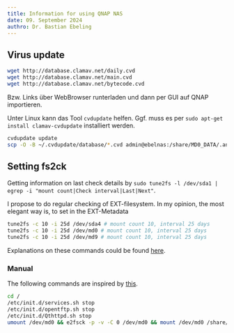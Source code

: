 ```yaml
---
title: Information for using QNAP NAS
date: 09. September 2024
authro: Dr. Bastian Ebeling
---
```


## Virus update

```sh
wget http://database.clamav.net/daily.cvd
wget http://database.clamav.net/main.cvd
wget http://database.clamav.net/bytecode.cvd
```

Bzw. Links über WebBrowser runterladen und dann per GUI auf QNAP importieren.

Unter Linux kann das Tool `cvdupdate` helfen.
Ggf. muss es per `sudo apt-get install clamav-cvdupdate` installiert werden.

```sh
cvdupdate update
scp -O -B ~/.cvdupdate/database/*.cvd admin@ebelnas:/share/MD0_DATA/.antivirus/usr/share/clamav/
```

## Setting fs2ck

Getting information on last check details by `sudo tune2fs -l /dev/sda1 | egrep -i "mount count|Check interval|Last|Next"`.

I propose to do regular checking of EXT-filesystem.
In my opinion, the most elegant way is, to set in the EXT-Metadata

```sh
tune2fs -c 10 -i 25d /dev/sda4 # mount count 10, interval 25 days
tune2fs -c 10 -i 25d /dev/md0 # mount count 10, interval 25 days
tune2fs -c 10 -i 25d /dev/md9 # mount count 10, interval 25 days
```

Explanations on these commands could be found [here](https://man7.org/linux/man-pages/man8/tune2fs.8.html).

### Manual

The following commands are inspired by [this](https://maciej.lasyk.info/2023/Jan/05/unmounting-qnap-system-volume-to-perform-e2fsck/).

```sh
cd /
/etc/init.d/services.sh stop
/etc/init.d/opentftp.sh stop
/etc/init.d/Qthttpd.sh stop
umount /dev/md0 && e2fsck -p -v -C 0 /dev/md0 && mount /dev/md0 /share/MD0_DATA
```
